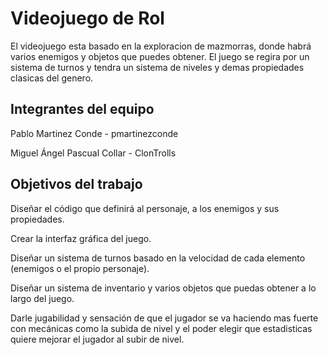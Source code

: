 # Videojuego de Rol

El videojuego esta basado en la exploracion de mazmorras, donde habrá varios enemigos y objetos que puedes obtener. El juego se regira por un sistema de turnos y tendra un sistema de niveles y demas propiedades clasicas del genero. 

## Integrantes del equipo
Pablo Martinez Conde - pmartinezconde

Miguel Ángel Pascual Collar - ClonTrolls

## Objetivos del trabajo

Diseñar el código que definirá al personaje, a los enemigos y sus propiedades.

Crear la interfaz gráfica del juego.

Diseñar un sistema de turnos basado en la velocidad de cada elemento (enemigos o el propio personaje).

Diseñar un sistema de inventario y varios objetos que puedas obtener a lo largo del juego.

Darle jugabilidad y sensación de que el jugador se va haciendo mas fuerte con mecánicas como la subida de nivel y el poder elegir que estadisticas quiere mejorar el jugador al subir de nivel.
